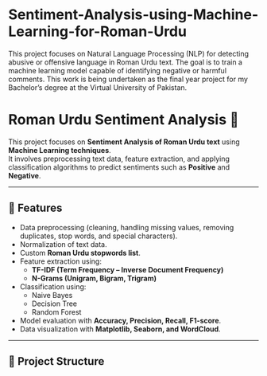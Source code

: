 # Sentiment-Analysis-using-Machine-Learning-for-Roman-Urdu
This project focuses on Natural Language Processing (NLP) for detecting abusive or offensive language in Roman Urdu text. The goal is to train a machine learning model capable of identifying negative or harmful comments. This work is being undertaken as the final year project for my Bachelor’s degree at the Virtual University of Pakistan.


# Roman Urdu Sentiment Analysis 📝

This project focuses on **Sentiment Analysis of Roman Urdu text** using **Machine Learning techniques**.  
It involves preprocessing text data, feature extraction, and applying classification algorithms to predict sentiments such as **Positive** and **Negative**.  

---

## 🚀 Features
- Data preprocessing (cleaning, handling missing values, removing duplicates, stop words, and special characters).
- Normalization of text data.
- Custom **Roman Urdu stopwords list**.
- Feature extraction using:
  - **TF-IDF (Term Frequency – Inverse Document Frequency)**
  - **N-Grams (Unigram, Bigram, Trigram)**
- Classification using:
  - Naive Bayes
  - Decision Tree
  - Random Forest
- Model evaluation with **Accuracy, Precision, Recall, F1-score**.
- Data visualization with **Matplotlib, Seaborn, and WordCloud**.

---

## 📂 Project Structure
